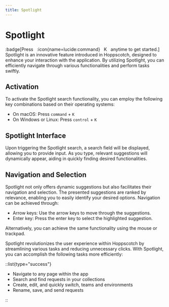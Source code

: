```yaml
---
title: Spotlight
---
```


# Spotlight

:badge[Press &nbsp; :icon{name=lucide:command} &nbsp; K &nbsp; anytime to get started.]
Spotlight is an innovative feature introduced in Hoppscotch, designed to enhance your interaction with the application. By utilizing Spotlight, you can efficiently navigate through various functionalities and perform tasks swiftly.

## Activation

To activate the Spotlight search functionality, you can employ the following key combinations based on their operating systems:

* On macOS: Press `command` + `K`
* On Windows or Linux: Press `control` + `K`

<ZoomableImage src="features/spotlight" extension="png" alt="Hoppscotch Spotlight" />

## Spotlight Interface

Upon triggering the Spotlight search, a search field will be displayed, allowing you to provide input. As you type, relevant suggestions will dynamically appear, aiding in quickly finding desired functionalities.

## Navigation and Selection

Spotlight not only offers dynamic suggestions but also facilitates their navigation and selection. The presented suggestions are ranked by relevance, enabling you to easily identify your desired options. Navigation can be achieved through:

* Arrow keys: Use the arrow keys to move through the suggestions.
* Enter key: Press the enter key to select the highlighted suggestion.

Alternatively, you can achieve the same functionality using the mouse or trackpad.

Spotlight revolutionizes the user experience within Hoppscotch by streamlining various tasks and reducing unnecessary clicks. With Spotlight, you can accomplish the following tasks more efficiently: 

::list{type="success"}

- Navigate to any page within the app
- Search and find requests in your collections
- Create, edit, and quickly switch, teams and environments
- Rename, save, and send requests

::
